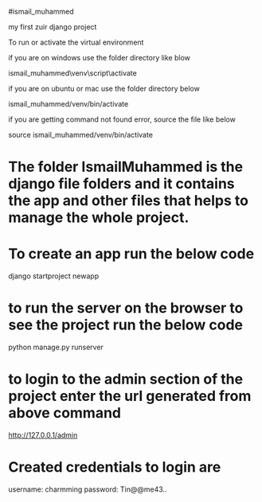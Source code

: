 #ismail_muhammed

my first zuir django project

To run or activate the virtual environment

if you are on windows use the folder directory like blow

ismail_muhammed\venv\script\activate

if you are on ubuntu or mac use the folder directory below

ismail_muhammed/venv/bin/activate

if you are getting command not found error, source the file like below

source ismail_muhammed/venv/bin/activate

# The folder IsmailMuhammed is the django file folders and it contains the app and other files that helps to manage the whole project.

# To create an app run the below code

django startproject newapp

# to run the server on the browser to see the project run the below code

python manage.py runserver

# to login to the admin section of the project enter the url generated from above command

http://127.0.0.1/admin

# Created credentials to login are

username: charmming
password: Tin@@me43..
